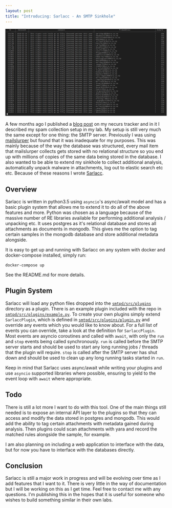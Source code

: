 ```yaml
---
layout: post
title: "Introducing: Sarlacc - An SMTP Sinkhole"
---
```


![sarlacc database](/images/sarlacc-database.png "sarlacc database")

A few months ago I published a [blog post](/chasing-necurs/) on my necurs tracker and in it I described my spam collection setup in my lab. My setup is still very much the same except for one thing: the SMTP server. Previously I was using [mailslurper](https://github.com/mailslurper/mailslurper) but found that it was inadequate for my purposes. This was mainly because of the way the database was structured, every mail item that mailslurper collects gets stored with no relational structure so you end up with millions of copies of the same data being stored in the database. I also wanted to be able to extend my sinkhole to collect additional analysis, automatically unpack malware in attachments, log out to elastic search etc etc. Because of these reasons I wrote [Sarlacc](https://github.com/scrapbird/sarlacc).

## Overview

Sarlacc is written in python3.5 using `asyncio`'s async/await model and has a basic plugin system that allows me to extend it to do all of the above features and more. Python was chosen as a language because of the massive number of RE libraries available for performing additional analysis / unpacking etc. It uses postgres as it's relational database and stores all attachments as documents in mongodb. This gives me the option to tag certain samples in the mongodb database and store additional metadata alongside.

It is easy to get up and running with Sarlacc on any system with docker and docker-compose installed, simply run:
```
docker-compose up
```

See the README.md for more details.

## Plugin System

Sarlacc will load any python files dropped into the [`smtpd/src/plugins`](https://github.com/scrapbird/sarlacc/tree/master/smtpd/src/plugins) directory as a plugin. There is an example plugin included with the repo in [`smtpd/src/plugins/example.py`](https://github.com/scrapbird/sarlacc/blob/master/smtpd/src/plugins/example.py). To create your own plugins simply extend `SarlaccPlugin`, which is defined in [`smtpd/src/plugins/plugin.py`](https://github.com/scrapbird/sarlacc/blob/master/smtpd/src/plugins/plugin.py) and override any events which you would like to know about. For a full list of events you can override, take a look at the definition for `SarlaccPlugin`. Most events are asyncio coroutines and called with `await`, with only the `run` and `stop` events being called synchronously. `run` is called before the SMTP server starts and should be used to start any long running jobs / threads that the plugin will require. `stop` is called after the SMTP server has shut down and should be used to clean up any long running tasks started in `run`.

Keep in mind that Sarlacc uses async/await while writing your plugins and use `asyncio` supported libraries where possible, ensuring to yield to the event loop with `await` where appropriate.

## Todo

There is still a lot more I want to do with this tool. One of the main things still needed is to expose an internal API layer to the plugins so that they can access and modify the data stored in postgres and mongodb. This would add the ability to tag certain attachments with metadata gained during analysis. Then plugins could scan attachments with yara and record the matched rules alongside the sample, for example.

I am also planning on including a web application to interface with the data, but for now you have to interface with the databases directly.

## Conclusion

Sarlacc is still a major work in progress and will be evolving over time as I add features that I want to it. There is very little in the way of documentation but I will be working on this as I get time. Feel free to contact me with any questions. I'm publishing this in the hopes that it is useful for someone who wishes to build something similar in their own labs.
